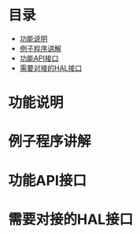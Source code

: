 # <a name="目录">目录</a>
+ [功能说明](#功能说明)
+ [例子程序讲解](#例子程序讲解)
+ [功能API接口](#功能API接口)
+ [需要对接的HAL接口](#需要对接的HAL接口)

# <a name="功能说明">功能说明</a>

# <a name="例子程序讲解">例子程序讲解</a>

# <a name="功能API接口">功能API接口</a>

# <a name="需要对接的HAL接口">需要对接的HAL接口</a>
